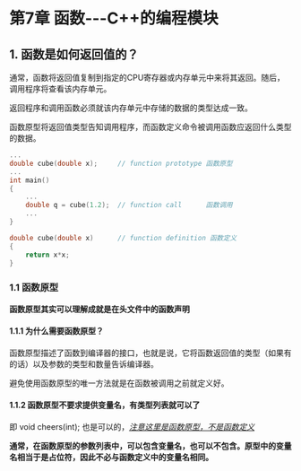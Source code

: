 # 第7章 函数---C++的编程模块

## 1. 函数是如何返回值的？

通常，函数将返回值复制到指定的CPU寄存器或内存单元中来将其返回。随后，调用程序将查看该内存单元。

返回程序和调用函数必须就该内存单元中存储的数据的类型达成一致。

函数原型将返回值类型告知调用程序，而函数定义命令被调用函数应返回什么类型的数据。

```c++
...
double cube(double x);     // function prototype 函数原型
...
int main()
{
    ...
    double q = cube(1.2);  // function call      函数调用
    ...
}

double cube(double x)      // function definition 函数定义
{
    return x*x;
}
```

### 1.1 函数原型

**函数原型其实可以理解成就是在头文件中的函数声明**

#### 1.1.1 为什么需要函数原型？

函数原型描述了函数到编译器的接口，也就是说，它将函数返回值的类型（如果有的话）以及参数的类型和数量告诉编译器。

避免使用函数原型的唯一方法就是在函数被调用之前就定义好。

#### 1.1.2 函数原型不要求提供变量名，有类型列表就可以了

即 void  cheers(int); 也是可以的，<u>*注意这里是函数原型，不是函数定义*</u>

**通常，在函数原型的参数列表中，可以包含变量名，也可以不包含。原型中的变量名相当于是占位符，因此不必与函数定义中的变量名相同。**

